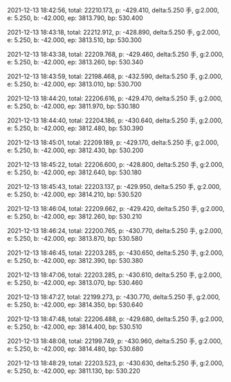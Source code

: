 2021-12-13 18:42:56, total: 22210.173, p: -429.410, delta:5.250 手, g:2.000, e: 5.250, b: -42.000, ep: 3813.790, bp: 530.400

2021-12-13 18:43:18, total: 22212.912, p: -428.890, delta:5.250 手, g:2.000, e: 5.250, b: -42.000, ep: 3813.510, bp: 530.300

2021-12-13 18:43:38, total: 22209.768, p: -429.460, delta:5.250 手, g:2.000, e: 5.250, b: -42.000, ep: 3813.260, bp: 530.340

2021-12-13 18:43:59, total: 22198.468, p: -432.590, delta:5.250 手, g:2.000, e: 5.250, b: -42.000, ep: 3813.010, bp: 530.700

2021-12-13 18:44:20, total: 22206.616, p: -429.470, delta:5.250 手, g:2.000, e: 5.250, b: -42.000, ep: 3811.970, bp: 530.180

2021-12-13 18:44:40, total: 22204.186, p: -430.640, delta:5.250 手, g:2.000, e: 5.250, b: -42.000, ep: 3812.480, bp: 530.390

2021-12-13 18:45:01, total: 22209.189, p: -429.170, delta:5.250 手, g:2.000, e: 5.250, b: -42.000, ep: 3812.430, bp: 530.200

2021-12-13 18:45:22, total: 22206.600, p: -428.800, delta:5.250 手, g:2.000, e: 5.250, b: -42.000, ep: 3812.640, bp: 530.180

2021-12-13 18:45:43, total: 22203.137, p: -429.950, delta:5.250 手, g:2.000, e: 5.250, b: -42.000, ep: 3814.210, bp: 530.520

2021-12-13 18:46:04, total: 22209.662, p: -429.420, delta:5.250 手, g:2.000, e: 5.250, b: -42.000, ep: 3812.260, bp: 530.210

2021-12-13 18:46:24, total: 22200.765, p: -430.770, delta:5.250 手, g:2.000, e: 5.250, b: -42.000, ep: 3813.870, bp: 530.580

2021-12-13 18:46:45, total: 22203.285, p: -430.650, delta:5.250 手, g:2.000, e: 5.250, b: -42.000, ep: 3812.390, bp: 530.380

2021-12-13 18:47:06, total: 22203.285, p: -430.610, delta:5.250 手, g:2.000, e: 5.250, b: -42.000, ep: 3813.070, bp: 530.460

2021-12-13 18:47:27, total: 22199.273, p: -430.770, delta:5.250 手, g:2.000, e: 5.250, b: -42.000, ep: 3814.350, bp: 530.640

2021-12-13 18:47:48, total: 22206.488, p: -429.680, delta:5.250 手, g:2.000, e: 5.250, b: -42.000, ep: 3814.400, bp: 530.510

2021-12-13 18:48:08, total: 22199.749, p: -430.960, delta:5.250 手, g:2.000, e: 5.250, b: -42.000, ep: 3814.480, bp: 530.680

2021-12-13 18:48:29, total: 22203.523, p: -430.630, delta:5.250 手, g:2.000, e: 5.250, b: -42.000, ep: 3811.130, bp: 530.220